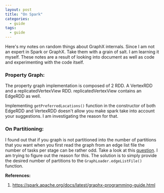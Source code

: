 ```yaml
---
layout: post
title: "On Spark"
categories:
  - guide
tags:
  - guide
---
```

Here's my notes on random things about GraphX internals. Since I am not an expert in Spark or GraphX. Take them with a grain of salt. I am learning it myself. These notes are a result of looking into document as well as code and experimenting with the code itself.

### Property Graph:

The property graph implementation is composed of 2 RDD. A VertexRDD and a replicatedVertexView RDD. replicatedVertexView contains an EdgeRDD as well.

Implementing `getPreferredLocations()` function in the constructor of both EdgeRDD and VertexRDD doesn't allow you make spark take into account your suggestions. I am investigating the reason for that.

### On Partitioning:

I found out that if you graph is not partitioned into the number of partitions that you want when you first read the graph from an edge list file the number of tasks per stage can be rather odd. Take a look at this [question](https://stackoverflow.com/questions/55557607/number-of-tasks-per-stage-in-spark). I am trying to figure out the reason for this. 
The solution is to simply provide the desired number of partitions to the `GraphLoader.edgeListFile()` function.


**References:**

1. https://spark.apache.org/docs/latest/graphx-programming-guide.html
